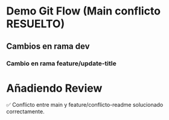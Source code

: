 # Demo Git Flow (Main conflicto RESUELTO)
## Cambios en rama dev
### Cambio en rama feature/update-title
# Añadiendo Review

✅ Conflicto entre main y feature/conflicto-readme solucionado correctamente.